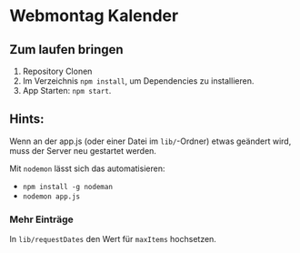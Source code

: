 # Webmontag Kalender

## Zum laufen bringen

1. Repository Clonen
2. Im Verzeichnis `npm install`, um Dependencies zu installieren.
3. App Starten: `npm start`.


## Hints:

Wenn an der app.js (oder einer Datei im `lib/`-Ordner) etwas geändert wird, muss
der Server neu gestartet werden.

Mit `nodemon` lässt sich das automatisieren:

- `npm install -g nodeman`
- `nodemon app.js`

### Mehr Einträge

In `lib/requestDates` den Wert für `maxItems` hochsetzen.
